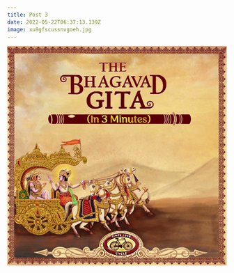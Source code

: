 ```yaml
---
title: Post 3
date: 2022-05-22T06:37:13.139Z
image: xu8gfscussnvgoeh.jpg
---
```

![Bhagavad-Gita](xu8gfscussnvgoeh.jpg "Gita")